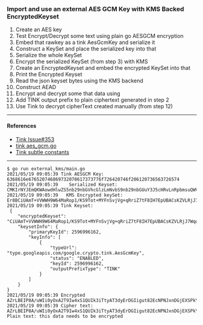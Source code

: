 ### Import and use an external AES GCM Key with KMS Backed EncryptedKeyset

1. Create an AES key
2. Test Encrypt/Decrypt some text using plain go AESGCM encryption
3. Embed that rawkey as a tink AesGcmKey and serialize it
4. Construct a KeySet and place the serialized key into that
5. Serialize the whole KeySet
6. Encrypt the serialized KeySet (from step 3) with KMS
7. Create  an EncryptedKeyset and embed the encrypted KeySet into that
8. Print the Encrypted Keyset
9. Read the json keyset bytes using the KMS backend
10. Construct AEAD
11. Encrypt and decrypt some that data using 
12. Add TINK output prefix to plain ciphertext generated in step 2  
13. Use Tink to decrypt cipherText created manually (from step 12)



---

#### References

* [Tink Issue#353](https://github.com/google/tink/issues/353)
* [tink aes_gcm.go](https://github.com/google/tink/blob/master/go/aead/subtle/aes_gcm.go)
* [Tink subtle constants](https://pkg.go.dev/github.com/mightyguava/tink/go/subtle/aead#pkg-constants)


---

```log
$ go run external_kms/main.go 
2021/05/19 09:05:39 Tink AESGCM Key: 6368616e676520746869732070617373776f726420746f206120736563726574
2021/05/19 09:05:39    Serialized Keyset: CMKIrNYJEmQKWAowdHlwZS5nb29nbGVhcGlzLmNvbS9nb29nbGUuY3J5cHRvLnRpbmsuQWVzR2NtS2V5EiIaIGNoYW5nZSB0aGlzIHBhc3N3b3JkIHRvIGEgc2VjcmV0GAEQARjCiKzWCSAB
2021/05/19 09:05:39   KMS Encrypted keySet: Er8BCiUAmT+VVWWH9W64MaRop1/KS9Tot+MYFnSvjVg+qRriZ7tF8IH7EpUBACsKZVLRjJ7Wqq6X6OKJinHM4ajcbmEP7aNVmcw2bp4MWV0PrqX6EIYuV0aY5XpYYT/LPidX+/3vx+CY0hxB9m7I1qdHMZrGF5hHKsAgQulGo7PBaZiXh6qhsIEQ0PKwJUfYWk24W38c5fPGt3LrzKc1TlTT+ImW6svoiptfIkR254UIejPhZ/LcB5rjojJPhKSVSZ0aRAjCiKzWCRI8CjB0eXBlLmdvb2dsZWFwaXMuY29tL2dvb2dsZS5jcnlwdG8udGluay5BZXNHY21LZXkQARjCiKzWCSAB
2021/05/19 09:05:39 Tink Keyset:
 {
	"encryptedKeyset": "CiUAmT+VVWWH9W64MaRop1/KS9Tot+MYFnSvjVg+qRriZ7tF8IH7EpUBACsKZVLRjJ7Wqq6X6OKJinHM4ajcbmEP7aNVmcw2bp4MWV0PrqX6EIYuV0aY5XpYYT/LPidX+/3vx+CY0hxB9m7I1qdHMZrGF5hHKsAgQulGo7PBaZiXh6qhsIEQ0PKwJUfYWk24W38c5fPGt3LrzKc1TlTT+ImW6svoiptfIkR254UIejPhZ/LcB5rjojJPhKSVSZ0=",
	"keysetInfo": {
		"primaryKeyId": 2596996162,
		"keyInfo": [
			{
				"typeUrl": "type.googleapis.com/google.crypto.tink.AesGcmKey",
				"status": "ENABLED",
				"keyId": 2596996162,
				"outputPrefixType": "TINK"
			}
		]
	}
}
2021/05/19 09:05:39 Encrypted AZrLBEIP8A/uWIi0yOxA2T9Iw4xS1QUIk3iTtyAT3dyErDGIigut82EcNPNJxnDGjEXSPkYDqlhnLouCbfmUaQ==
2021/05/19 09:05:39 Cipher text: AZrLBEIP8A/uWIi0yOxA2T9Iw4xS1QUIk3iTtyAT3dyErDGIigut82EcNPNJxnDGjEXSPkYDqlhnLouCbfmUaQ
Plain text: this data needs to be encrypted

```